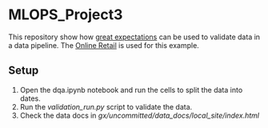 # MLOPS_Project3

This repository show how [great expectations](https://greatexpectations.io/) can be used to validate data in a data pipeline. The [Online Retail](https://archive.ics.uci.edu/dataset/352/online+retail) is used for this example.

## Setup
1. Open the dqa.ipynb notebook and run the cells to split the data into dates.
2. Run the _validation_run.py_ script to validate the data.
3. Check the data docs in _gx/uncommitted/data_docs/local_site/index.html_